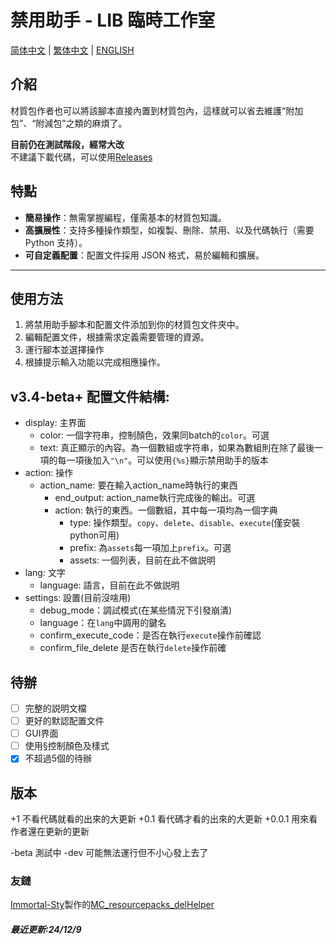 # 禁用助手 - LIB 臨時工作室


[简体中文](../README.md) | [繁体中文](README_zh-CN.md) | [ENGLISH](README_EN.md)

## 介紹
材質包作者也可以將該腳本直接內置到材質包內，這樣就可以省去維護“附加包”、“附減包”之類的麻煩了。

**目前仍在測試階段，經常大改**\
不建議下載代碼，可以使用[Releases](https://github.com/LIBPS/Disable_Helper/releases)

## 特點

- **簡易操作**：無需掌握編程，僅需基本的材質包知識。
- **高擴展性**：支持多種操作類型，如複製、刪除、禁用、以及代碼執行（需要 Python 支持）。
- **可自定義配置**：配置文件採用 JSON 格式，易於編輯和擴展。	

---

## 使用方法
1. 將禁用助手腳本和配置文件添加到你的材質包文件夾中。
2. 編輯配置文件，根據需求定義需要管理的資源。
3. 運行腳本並選擇操作
4. 根據提示輸入功能以完成相應操作。

## v3.4-beta+ 配置文件結構:

- display: 主界面
  - color: 一個字符串，控制顏色，效果同batch的`color`。可選
  - text: 真正顯示的內容。為一個數組或字符串，如果為數組則在除了最後一項的每一項後加入`"\n"`。可以使用`{%s}`顯示禁用助手的版本
- action: 操作
  - action_name: 要在輸入action_name時執行的東西
    - end_output: action_name執行完成後的輸出。可選
    - action: 執行的東西。一個數組，其中每一項均為一個字典
        - type: 操作類型。`copy`、`delete`、`disable`、`execute`(僅安裝python可用)
        - prefix: 為`assets`每一項加上`prefix`。可選
        - assets: 一個列表，目前在此不做説明
- lang: 文字
  - language: 語言，目前在此不做説明
- settings: 設置(目前沒啥用)
  - debug_mode：調試模式(在某些情況下引發崩潰)
  - language：在`lang`中調用的鍵名
  - confirm_execute_code：是否在執行`execute`操作前確認
  - confirm_file_delete 是否在執行`delete`操作前確

## 待辦

- [ ] 完整的説明文檔
- [ ] 更好的默認配置文件
- [ ] GUI界面
- [ ] 使用§控制顏色及樣式
- [x] 不超過5個的待辦

## 版本

+1		不看代碼就看的出來的大更新
+0.1	看代碼才看的出來的大更新
+0.0.1	用來看作者還在更新的更新

-beta	測試中
-dev	可能無法運行但不小心發上去了

### 友鏈

[Immortal-Sty](https://github.com/Immortal-Sty)製作的[MC_resourcepacks_delHelper](https://github.com/Immortal-Sty/MC_resourcepacks_delHelper "一個v1.0-beta的改版")

##### 最近更新:24/12/9